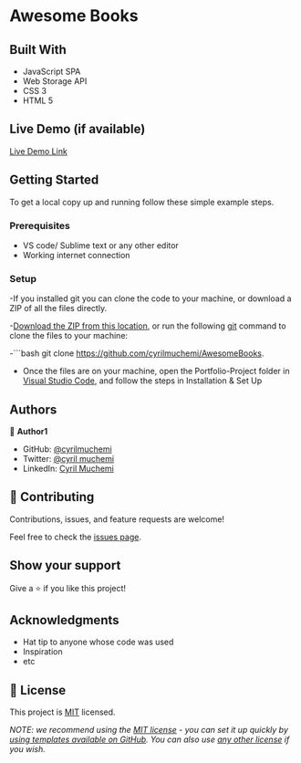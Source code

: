 # Awesome Books


## Built With

- JavaScript SPA
- Web Storage API
- CSS 3
- HTML 5

## Live Demo (if available)

[Live Demo Link](https://cyrilmuchemi.github.io/AwesomeBooks/)


## Getting Started

To get a local copy up and running follow these simple example steps.

### Prerequisites

- VS code/ Sublime text or any other editor
- Working internet connection

### Setup

-If you installed git you can clone the code to your machine, or download a ZIP of all the files directly.

-[Download the ZIP from this location](https://github.com/cyrilmuchemi/AwesomeBooks/), or run the following [git](https://git-scm.com/downloads) command to clone the files to your machine:

-```bash
git clone https://github.com/cyrilmuchemi/AwesomeBooks. 

- Once the files are on your machine, open the Portfolio-Project folder in [Visual Studio Code](https://code.visualstudio.com/), and follow the steps in Installation & Set Up


## Authors

👤 **Author1**

- GitHub: [@cyrilmuchemi](https://github.com/cyrilmuchemi)
- Twitter: [@cyril muchemi](https://twitter.com/cyrilmuchemi)
- LinkedIn: [Cyril Muchemi](https://linkedin.com/in/cyrilmuchemi)


## 🤝 Contributing

Contributions, issues, and feature requests are welcome!

Feel free to check the [issues page](../../issues/).

## Show your support

Give a ⭐️ if you like this project!

## Acknowledgments

- Hat tip to anyone whose code was used
- Inspiration
- etc

## 📝 License

This project is [MIT](./LICENSE) licensed.

_NOTE: we recommend using the [MIT license](https://choosealicense.com/licenses/mit/) - you can set it up quickly by [using templates available on GitHub](https://docs.github.com/en/communities/setting-up-your-project-for-healthy-contributions/adding-a-license-to-a-repository). You can also use [any other license](https://choosealicense.com/licenses/) if you wish._
